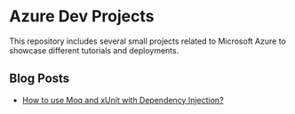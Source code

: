 # Azure Dev Projects

This repository includes several small projects related to Microsoft Azure to showcase different tutorials and deployments.

## Blog Posts

- [How to use Moq and xUnit with Dependency Injection?](https://abhinavcreed13.github.io/blog/moq-xunit-with-di/)
